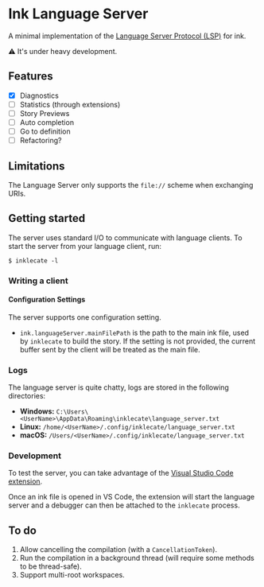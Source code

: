 # Ink Language Server

A minimal implementation of the [Language Server Protocol (LSP)] for ink.

[Language Server Protocol (LSP)]: https://microsoft.github.io/language-server-protocol/specification

⚠️ It's under heavy development.

## Features
- [x] Diagnostics
- [ ] Statistics (through extensions)
- [ ] Story Previews
- [ ] Auto completion
- [ ] Go to definition
- [ ] Refactoring?

## Limitations

The Language Server only supports the `file://` scheme when exchanging URIs.

## Getting started

The server uses standard I/O to communicate with language clients. To start the server from your language client, run:

```shell
$ inklecate -l
```

### Writing a client

#### Configuration Settings
The server supports one configuration setting.

- `ink.languageServer.mainFilePath` is the path to the main ink file, used by `inklecate` to build the story. If the setting is not provided, the current buffer sent by the client will be treated as the main file.

### Logs
The language server is quite chatty, logs are stored in the following directories:

- **Windows:** `C:\Users\<UserName>\AppData\Roaming\inklecate\language_server.txt`
- **Linux:** `/home/<UserName>/.config/inklecate/language_server.txt`
- **macOS:** `/Users/<UserName>/.config/inklecate/language_server.txt`

### Development

To test the server, you can take advantage of the [Visual Studio Code extension](https://github.com/ephread/vscode-ink).

Once an ink file is opened in VS Code, the extension will start the language server and a debugger can then be attached to the `inklecate` process.

## To do
1. Allow cancelling the compilation (with a `CancellationToken`).
2. Run the compilation in a background thread (will require some methods to be thread-safe).
3. Support multi-root workspaces.